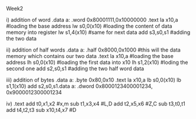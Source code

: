 Week2

i) addition of word
 .data
a: .word 0x80001111,0x10000000
.text
la x10,a #loading the base address
lw s0,0(x10) #loading the content of data memory into register
lw s1,4(x10) #same for next data
add s3,s0,s1 #adding the two data


ii) addition of half words
.data
a: .half 0x8000,0x1000 #this will the data memory which contains our two data
.text
la x10,a #loading the base address
lh s0,0(x10) #loading the first data into x10
lh s1,2(x10) #loding the second one
add s2,s0,s1 #adding the two half word data



iii) addition of bytes
.data
a: .byte 0x80,0x10
.text
la x10,a
lb s0,0(x10)
lb s1,1(x10)
add s2,s0,s1.data
a: .dword 0x8000123400001234, 0x9000012300001234


iv)
.text
add t0,x1,x2 #x,m
sub t1,x3,x4 #L,D
add t2,x5,x6 #Z,C
sub t3,t0,t1
add t4,t2,t3
sub x10,t4,x7 #D

